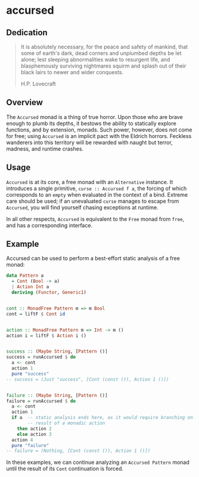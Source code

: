 # accursed

## Dedication

> It is absolutely necessary, for the peace and safety of mankind, that some of
> earth's dark, dead corners and unplumbed depths be let alone; lest sleeping
> abnormalities wake to resurgent life, and blasphemously surviving nightmares
> squirm and splash out of their black lairs to newer and wider conquests.
>
> H.P. Lovecraft


## Overview

The `Accursed` monad is a thing of true horror. Upon those who are brave enough
to plumb its depths, it bestows the ability to statically explore functions, and
by extension, monads. Such power, however, does not come for free; using
`Accursed` is an implicit pact with the Eldrich horrors. Feckless wanderers into
this territory will be rewarded with naught but terror, madness, and runtime
crashes.


## Usage

`Accursed` is at its core, a free monad with an `Alternative` instance. It
introduces a single primitive, `curse :: Accursed f a`, the forcing of which
corresponds to an `empty` when evaluated in the context of a bind. Extreme care
should be used; if an unevaluated `curse` manages to escape from `Accursed`, you
will find yourself chasing exceptions at runtime.

In all other respects, `Accursed` is equivalent to the `Free` monad from `free`,
and has a corresponding interface.


## Example

Accursed can be used to perform a best-effort static analysis of a free monad:

```haskell
data Pattern a
  = Cont (Bool -> a)
  | Action Int a
  deriving (Functor, Generic1)


cont :: MonadFree Pattern m => m Bool
cont = liftF $ Cont id


action :: MonadFree Pattern m => Int -> m ()
action i = liftF $ Action i ()


success :: (Maybe String, [Pattern ()]
success = runAccursed $ do
  a <- cont
  action 1
  pure "success"
-- success = (Just "success", [Cont (const ()), Action 1 ()])


failure :: (Maybe String, [Pattern ()]
failure = runAccursed $ do
  a <- cont
  action 1
  if a  -- static analysis ends here, as it would require branching on the
        -- result of a monadic action
    then action 2
    else action 3
  action 4
  pure "failure"
-- failure = (Nothing, [Cont (const ()), Action 1 ()])
```

In these examples, we can continue analyzing an `Accursed Pattern` monad until
the result of its `Cont` continuation is forced.

